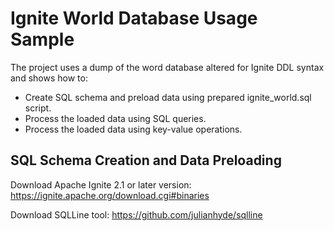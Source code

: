 # Ignite World Database Usage Sample

The project uses a dump of the word database altered for Ignite DDL syntax and shows how to:

* Create SQL schema and preload data using prepared ignite_world.sql script.
* Process the loaded data using SQL queries.
* Process the loaded data using key-value operations.

## SQL Schema Creation and Data Preloading

Download Apache Ignite 2.1 or later version:
https://ignite.apache.org/download.cgi#binaries

Download SQLLine tool:
https://github.com/julianhyde/sqlline



